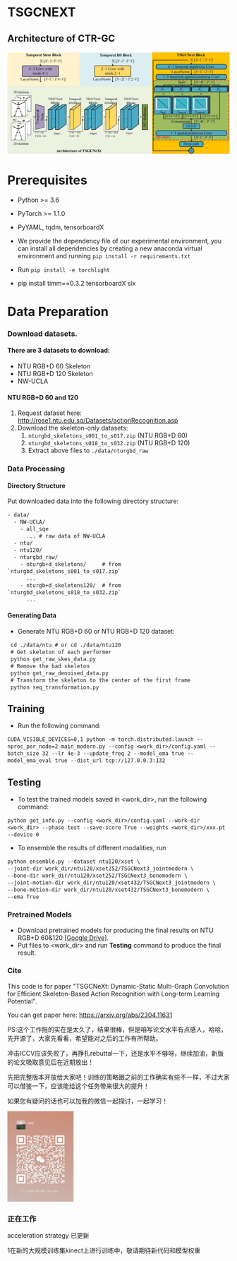 # TSGCNEXT 


## Architecture of CTR-GC
![image](src/framework.jpg)
# Prerequisites

- Python >= 3.6
- PyTorch >= 1.1.0
- PyYAML, tqdm, tensorboardX

- We provide the dependency file of our experimental environment, you can install all dependencies by creating a new anaconda virtual environment and running `pip install -r requirements.txt `
- Run `pip install -e torchlight` 
- pip install timm==0.3.2 tensorboardX six

# Data Preparation

### Download datasets.

#### There are 3 datasets to download:

- NTU RGB+D 60 Skeleton
- NTU RGB+D 120 Skeleton
- NW-UCLA

#### NTU RGB+D 60 and 120

1. Request dataset here: http://rose1.ntu.edu.sg/Datasets/actionRecognition.asp
2. Download the skeleton-only datasets:
   1. `nturgbd_skeletons_s001_to_s017.zip` (NTU RGB+D 60)
   2. `nturgbd_skeletons_s018_to_s032.zip` (NTU RGB+D 120)
   3. Extract above files to `./data/nturgbd_raw`


### Data Processing

#### Directory Structure

Put downloaded data into the following directory structure:

```
- data/
  - NW-UCLA/
    - all_sqe
      ... # raw data of NW-UCLA
  - ntu/
  - ntu120/
  - nturgbd_raw/
    - nturgb+d_skeletons/     # from `nturgbd_skeletons_s001_to_s017.zip`
      ...
    - nturgb+d_skeletons120/  # from `nturgbd_skeletons_s018_to_s032.zip`
      ...
```

#### Generating Data

- Generate NTU RGB+D 60 or NTU RGB+D 120 dataset:

```
 cd ./data/ntu # or cd ./data/ntu120
 # Get skeleton of each performer
 python get_raw_skes_data.py
 # Remove the bad skeleton 
 python get_raw_denoised_data.py
 # Transform the skeleton to the center of the first frame
 python seq_transformation.py
```
## Training
- Run the following command:

```
CUDA_VISIBLE_DEVICES=0,1 python -m torch.distributed.launch --nproc_per_node=2 main_modern.py --config <work_dir>/config.yaml --batch_size 32 --lr 4e-3 --update_freq 2 --model_ema true --model_ema_eval true --dist_url tcp://127.0.0.3:132
```


## Testing

- To test the trained models saved in <work_dir>, run the following command:

```
python get_info.py --config <work_dir>/config.yaml --work-dir <work_dir> --phase test --save-score True --weights <work_dir>/xxx.pt --device 0
```

- To ensemble the results of different modalities, run 
```
python ensemble.py --dataset ntu120/xset \
--joint-dir work_dir/ntu120/xset252/TSGCNext3_jointmodern \
--bone-dir work_dir/ntu120/xset252/TSGCNext3_bonemodern \
--joint-motion-dir work_dir/ntu120/xset432/TSGCNext3_jointmodern \
--bone-motion-dir work_dir/ntu120/xset432/TSGCNext3_bonemodern \
--ema True
```

### Pretrained Models

- Download pretrained models for producing the final results on NTU RGB+D 60&120 [[Google Drive]](https://drive.google.com/file/d/1FNJUkvGcmEvyqP93SsIV-PnppA4LBdyA/view?usp=share_link).
- Put files to <work_dir> and run **Testing** command to produce the final result.

### Cite
This code is for paper "TSGCNeXt: Dynamic-Static Multi-Graph Convolution for Efficient Skeleton-Based Action Recognition with Long-term Learning Potential".

You can get paper here: https://arxiv.org/abs/2304.11631

PS:这个工作拖的实在是太久了，结果很棒，但是咱写论文水平有点感人，哈哈，先开源了，大家先看看，希望能对之后的工作有所帮助。

冲击ICCV应该失败了，再挣扎rebuttal一下，还是水平不够呀，继续加油，新版的论文吸取意见后在近期放出！

先把完整版本开放给大家吧！训练的策略跟之前的工作确实有些不一样，不过大家可以借鉴一下，应该能给这个任务带来很大的提升！

如果您有疑问的话也可以加我的微信一起探讨，一起学习！


<img width="150" src="src/wechat.jpg?x-oss-process=image/watermark,size_16,text_QDUxQ1RP5Y2a5a6i,color_FFFFFF,t_30,g_se,x_10,y_10,shadow_20,type_ZmFuZ3poZW5naGVpdGk="/>

### 正在工作

acceleration strategy 已更新

1在新的大规模训练集kinect上进行训练中，敬请期待新代码和模型权重
